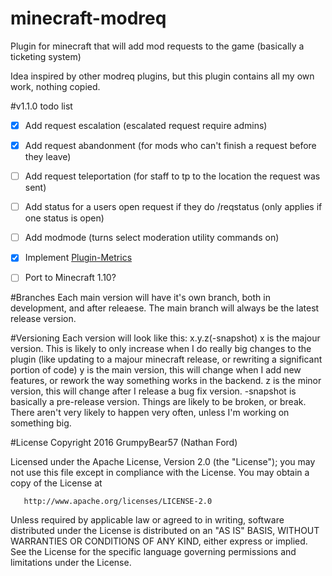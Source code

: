 # minecraft-modreq
Plugin for minecraft that will add mod requests to the game (basically a ticketing system)

Idea inspired by other modreq plugins, but this plugin contains all my own work, nothing copied.

#v1.1.0 todo list
- [x] Add request escalation (escalated request require admins)
- [x] Add request abandonment (for mods who can't finish a request before they leave)
- [ ] Add request teleportation (for staff to tp to the location the request was sent)
- [ ] Add status for a users open request if they do /reqstatus (only applies if one status is open)
- [ ] Add modmode (turns select moderation utility commands on)
- [x] Implement [Plugin-Metrics](https://github.com/Hidendra/Plugin-Metrics)
- [ ] Port to Minecraft 1.10?


#Branches
Each main version will have it's own branch, both in development, and after releaese.
The main branch will always be the latest release version.

#Versioning
Each version will look like this:
x.y.z(-snapshot)
x is the majour version. This is likely to only increase when I do really big changes to the plugin (like updating to a majour minecraft release, or rewriting a significant portion of code)
y is the main version, this will change when I add new features, or rework the way something works in the backend.
z is the minor version, this will change after I release a bug fix version.
-snapshot is basically a pre-release version. Things are likely to be broken, or break. There aren't very likely to happen very often, unless I'm working on something big.

#License
Copyright 2016 GrumpyBear57 (Nathan Ford)

   Licensed under the Apache License, Version 2.0 (the "License");
   you may not use this file except in compliance with the License.
   You may obtain a copy of the License at

       http://www.apache.org/licenses/LICENSE-2.0

   Unless required by applicable law or agreed to in writing, software
   distributed under the License is distributed on an "AS IS" BASIS,
   WITHOUT WARRANTIES OR CONDITIONS OF ANY KIND, either express or implied.
   See the License for the specific language governing permissions and
   limitations under the License.

